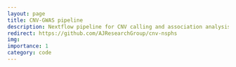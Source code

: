 ```yaml
---
layout: page
title: CNV-GWAS pipeline
description: Nextflow pipeline for CNV calling and association analysis using short-read WGS
redirect: https://github.com/AJResearchGroup/cnv-nsphs
img: 
importance: 1
category: code
---
```

